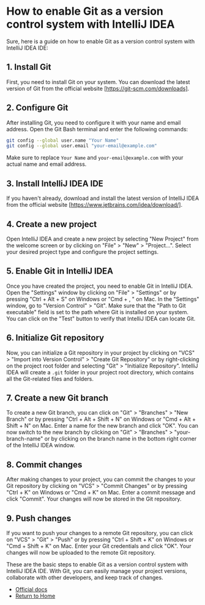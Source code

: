 # How to enable Git as a version control system with IntelliJ IDEA

Sure, here is a guide on how to enable Git as a version control system with IntelliJ IDEA IDE:

## 1. Install Git

First, you need to install Git on your system. You can download the latest version of Git from the official website [https://git-scm.com/downloads].

## 2. Configure Git

After installing Git, you need to configure it with your name and email address. Open the Git Bash terminal and enter the following commands:

```bash
git config --global user.name "Your Name"
git config --global user.email "your-email@example.com"
```

Make sure to replace `Your Name` and `your-email@example.com` with your actual name and email address.

## 3. Install IntelliJ IDEA IDE

If you haven't already, download and install the latest version of IntelliJ IDEA from the official website [https://www.jetbrains.com/idea/download/].

## 4. Create a new project

Open IntelliJ IDEA and create a new project by selecting "New Project" from the welcome screen or by clicking on "File" > "New" > "Project...". Select your desired project type and configure the project settings.

## 5. Enable Git in IntelliJ IDEA

Once you have created the project, you need to enable Git in IntelliJ IDEA. Open the "Settings" window by clicking on "File" > "Settings" or by pressing "Ctrl + Alt + S" on Windows or "Cmd + , " on Mac. In the "Settings" window, go to "Version Control" > "Git". Make sure that the "Path to Git executable" field is set to the path where Git is installed on your system. You can click on the "Test" button to verify that IntelliJ IDEA can locate Git.

## 6. Initialize Git repository

Now, you can initialize a Git repository in your project by clicking on "VCS" > "Import into Version Control" > "Create Git Repository" or by right-clicking on the project root folder and selecting "Git" > "Initialize Repository". IntelliJ IDEA will create a `.git` folder in your project root directory, which contains all the Git-related files and folders.

## 7. Create a new Git branch

To create a new Git branch, you can click on "Git" > "Branches" > "New Branch" or by pressing "Ctrl + Alt + Shift + N" on Windows or "Cmd + Alt + Shift + N" on Mac. Enter a name for the new branch and click "OK". You can now switch to the new branch by clicking on "Git" > "Branches" > "your-branch-name" or by clicking on the branch name in the bottom right corner of the IntelliJ IDEA window.

## 8. Commit changes

After making changes to your project, you can commit the changes to your Git repository by clicking on "VCS" > "Commit Changes" or by pressing "Ctrl + K" on Windows or "Cmd + K" on Mac. Enter a commit message and click "Commit". Your changes will now be stored in the Git repository.

## 9. Push changes

If you want to push your changes to a remote Git repository, you can click on "VCS" > "Git" > "Push" or by pressing "Ctrl + Shift + K" on Windows or "Cmd + Shift + K" on Mac. Enter your Git credentials and click "OK". Your changes will now be uploaded to the remote Git repository.

These are the basic steps to enable Git as a version control system with IntelliJ IDEA IDE. With Git, you can easily manage your project versions, collaborate with other developers, and keep track of changes.

- [Official docs](https://www.jetbrains.com/help/idea/using-git-integration.html)
- [Return to Home](../README.md)

<!-- It is a secret line. Oswald TC - May 11nd 2023 -->
